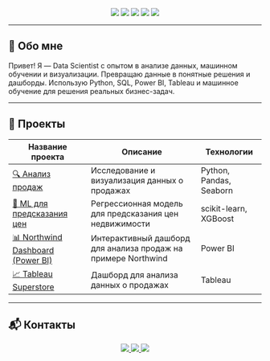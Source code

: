 
<p align="center">
  <img src="https://img.shields.io/badge/Python-3776AB?style=for-the-badge&logo=python&logoColor=white"/>
  <img src="https://img.shields.io/badge/Machine%20Learning-brightgreen?style=for-the-badge&logo=scikit-learn&logoColor=white"/>
  <img src="https://img.shields.io/badge/Data%20Analysis-blue?style=for-the-badge&logo=pandas&logoColor=white"/>
  <img src="https://img.shields.io/badge/SQL-003B57?style=for-the-badge&logo=postgresql&logoColor=white"/>
  <img src="https://img.shields.io/badge/PowerBI-F2C811?style=for-the-badge&logo=powerbi&logoColor=black"/>
</p>

---

## 🧠 Обо мне

Привет! Я — Data Scientist с опытом в анализе данных, машинном обучении и визуализации. Превращаю данные в понятные решения и дашборды. Использую Python, SQL, Power BI, Tableau и машинное обучение для решения реальных бизнес-задач.

---

## 📁 Проекты

| Название проекта | Описание | Технологии |
|------------------|----------|------------|
| [🔍 Анализ продаж](./python/sales-analysis) | Исследование и визуализация данных о продажах | Python, Pandas, Seaborn |
| [🤖 ML для предсказания цен](./ml/real-estate-price-prediction) | Регрессионная модель для предсказания цен недвижимости | scikit-learn, XGBoost |
| [📊 Northwind Dashboard (Power BI)](./PowerBI/northwind-powerbi-dashboard) | Интерактивный дашборд для анализа продаж на примере Northwind | Power BI |
| [📈 Tableau Superstore](./Tableau/superstore-dashboard) | Дашборд для анализа данных о продажах | Tableau |

---

## 📬 Контакты

<p align="center">
  <a href="mailto:m.kushkhabiev@mail.ru">
    <img src="https://img.shields.io/badge/Email-D14836?style=for-the-badge&logo=gmail&logoColor=white"/>
  </a>
  <a href="https://t.me/art_475">
    <img src="https://img.shields.io/badge/Telegram-26A5E4?style=for-the-badge&logo=telegram&logoColor=white"/>
  </a>
  <a href="https://github.com/Spa-rrow7">
    <img src="https://img.shields.io/badge/GitHub-181717?style=for-the-badge&logo=github&logoColor=white"/>
  </a>
</p>
